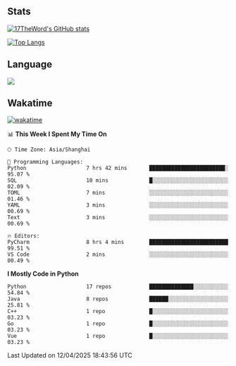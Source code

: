 ## Stats

[![17TheWord's GitHub stats](https://github-readme-stats.vercel.app/api?username=17TheWord&count_private=true&show_icons=true)](https://github.com/anuraghazra/github-readme-stats)

[![Top Langs](https://github-readme-stats.vercel.app/api/top-langs/?username=17TheWord&layout=compact&hide=html)](https://github.com/anuraghazra/github-readme-stats)

## Language

<img align="center" src="https://github-readme-stats-theword.vercel.app/api/wakatime?username=559772f0-9c03-4114-9e11-1b4b8b998e10&layout=compact&theme=dracula&hide_border=true">

## Wakatime

[![wakatime](https://wakatime.com/badge/user/559772f0-9c03-4114-9e11-1b4b8b998e10.svg)](https://wakatime.com/@559772f0-9c03-4114-9e11-1b4b8b998e10)

<!--START_SECTION:waka-->
📊 **This Week I Spent My Time On** 

```text
🕑︎ Time Zone: Asia/Shanghai

💬 Programming Languages: 
Python                   7 hrs 42 mins       ████████████████████████░   95.07 % 
SQL                      10 mins             █░░░░░░░░░░░░░░░░░░░░░░░░   02.09 % 
TOML                     7 mins              ░░░░░░░░░░░░░░░░░░░░░░░░░   01.46 % 
YAML                     3 mins              ░░░░░░░░░░░░░░░░░░░░░░░░░   00.69 % 
Text                     3 mins              ░░░░░░░░░░░░░░░░░░░░░░░░░   00.69 % 

🔥 Editors: 
PyCharm                  8 hrs 4 mins        █████████████████████████   99.51 % 
VS Code                  2 mins              ░░░░░░░░░░░░░░░░░░░░░░░░░   00.49 % 
```

**I Mostly Code in Python** 

```text
Python                   17 repos            ██████████████░░░░░░░░░░░   54.84 % 
Java                     8 repos             ██████░░░░░░░░░░░░░░░░░░░   25.81 % 
C++                      1 repo              █░░░░░░░░░░░░░░░░░░░░░░░░   03.23 % 
Go                       1 repo              █░░░░░░░░░░░░░░░░░░░░░░░░   03.23 % 
Vue                      1 repo              █░░░░░░░░░░░░░░░░░░░░░░░░   03.23 % 
```




 Last Updated on 12/04/2025 18:43:56 UTC
<!--END_SECTION:waka-->
